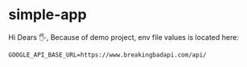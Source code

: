# simple-app

Hi Dears 🖐, Because of demo project, env file values is located here:

`GOOGLE_API_BASE_URL=https://www.breakingbadapi.com/api/`
